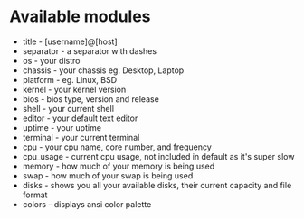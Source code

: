 # Available modules

* title - [username]@[host]
* separator - a separator with dashes
* os - your distro
* chassis - your chassis eg. Desktop,  Laptop
* platform - eg. Linux, BSD
* kernel - your kernel version
* bios - bios type, version and release
* shell - your current shell
* editor - your default text editor
* uptime - your uptime
* terminal - your current terminal
* cpu - your cpu name, core number, and frequency
* cpu_usage - current cpu usage, not included in default as it's super slow
* memory - how much of your memory is being used
* swap - how much of your swap is being used
* disks - shows you all your available disks, their current capacity and file format
* colors - displays ansi color palette